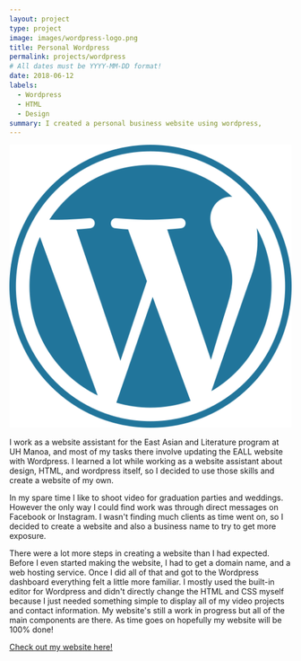 ```yaml
---
layout: project
type: project
image: images/wordpress-logo.png
title: Personal Wordpress
permalink: projects/wordpress
# All dates must be YYYY-MM-DD format!
date: 2018-06-12
labels:
  - Wordpress
  - HTML
  - Design
summary: I created a personal business website using wordpress,
---
```


<img class="ui medium right floated rounded image" src="../images/wordpress-logo.png">

I work as a website assistant for the East Asian and Literature program at UH Manoa, and most of my tasks there involve updating the EALL website with Wordpress. I learned a lot while working as a website assistant about design, HTML, and wordpress itself, so I decided to use those skills and create a website of my own. 

In my spare time I like to shoot video for graduation parties and weddings. However the only way I could find work was through direct messages on Facebook or Instagram. I wasn't finding much clients as time went on, so I decided to create a website and also a business name to try to get more exposure. 

There were a lot more steps in creating a website than I had expected. Before I even started making the website, I had to get a domain name, and a web hosting service. Once I did all of that and got to the Wordpress dashboard everything felt a little more familiar. I mostly used the built-in editor for Wordpress and didn't directly change the HTML and CSS myself because I just needed something simple to display all of my video projects and contact information. My website's still a work in progress but all of the main components are there. As time goes on hopefully my website will be 100% done!


 
<a href="http://box5145.temp.domains/~willfil1/"><i class="large wordpress icon"></i>Check out my website here!</a>

